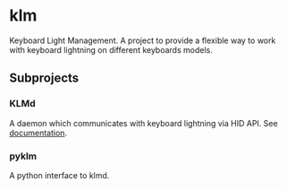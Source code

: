 # klm
Keyboard Light Management. 
A project to provide a flexible way to work with keyboard lightning on different keyboards models.

## Subprojects
### KLMd
A daemon which communicates with keyboard lightning via HID API. See [documentation](https://github.com/Andrewerr/klm/blob/main/klmd/README.md).
### pyklm
A python interface to klmd.
